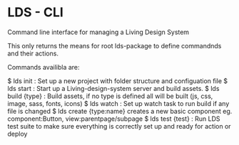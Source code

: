 # LDS - CLI
Command line interface for managing a Living Design System

This only returns the means for root lds-package to define commandnds and their actions.


Commands availibla are:

$ lds init      : Set up a new project with folder structure and configuation file
$ lds start     : Start up a Living-design-system server and build assets.
$ lds build {type}    : Build assets, if no type is defined all will be built (js, css, image, sass, fonts, icons)
$ lds watch     : Set up watch task to run build if any file is changed
$ lds create {type:name} creates a new basic component eg. component:Button, view:parentpage/subpage
$ lds test {test} : Run LDS test suite to make sure everything is correctly set up and ready for action or deploy
